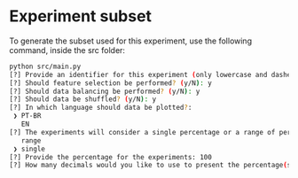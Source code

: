 # Experiment subset

To generate the subset used for this experiment, use the following command, inside the src folder:

```bash
python src/main.py
[?] Provide an identifier for this experiment (only lowercase and dashes allowed): entire-dataset
[?] Should feature selection be performed? (y/N): y
[?] Should data balancing be performed? (y/N): y
[?] Should data be shuffled? (y/N): y
[?] In which language should data be plotted?: 
 ❯ PT-BR
   EN
[?] The experiments will consider a single percentage or a range of percentages?: 
   range
 ❯ single
[?] Provide the percentage for the experiments: 100
[?] How many decimals would you like to use to present the percentage(s)?: 0
```